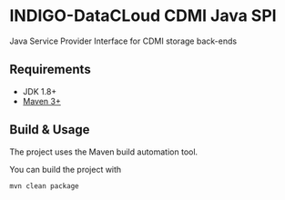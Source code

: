 # INDIGO-DataCLoud CDMI Java SPI
Java Service Provider Interface for CDMI storage back-ends

## Requirements

* JDK 1.8+
* [Maven 3+](https://maven.apache.org/)

## Build & Usage
The project uses the Maven build automation tool.

You can build the project with
```
mvn clean package
```
